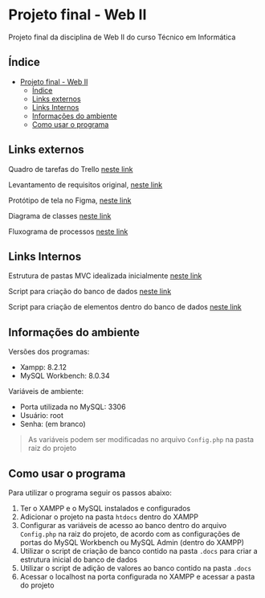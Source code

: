 # Projeto final - Web II

Projeto final da disciplina de Web II do curso Técnico em Informática

## Índice

- [Projeto final - Web II](#projeto-final---web-ii)
  - [Índice](#índice)
  - [Links externos](#links-externos)
  - [Links Internos](#links-internos)
  - [Informações do ambiente](#informações-do-ambiente)
  - [Como usar o programa](#como-usar-o-programa)

## Links externos

Quadro de tarefas do Trello [neste link](https://trello.com/invite/b/XLYte3T4/ATTIbcda5e0c235e90f55aa39489d3fd1725E6F8D5E6/assis-brasil-noite)

Levantamento de requisitos original, [neste link](https://docs.google.com/document/d/1RAR_Hry-Oa3pwCRsgYGOcm5L7HKt5efQbejKSsrCAIk/edit?usp=sharing)

Protótipo de tela no Figma, [neste link](https://www.figma.com/community/file/1310273585439482768)

Diagrama de classes [neste link](https://lucid.app/lucidchart/invitations/accept/inv_820655b4-75b2-46eb-85a5-676e9abfa09b)

Fluxograma de processos [neste link](https://lucid.app/lucidchart/16150dc4-73be-4cf6-9209-331a17ee4807/edit?page=0_0#)

## Links Internos

Estrutura de pastas MVC idealizada inicialmente [neste link](.docs/v1_estrutura_pastas.jpeg)

Script para criação do banco de dados [neste link](.docs/v1_script_cria_banco_dados.txt)

Script para criação de elementos dentro do banco de dados [neste link](.docs/v1_script_cria_itens.txt)

## Informações do ambiente

Versões dos programas:

- Xampp: 8.2.12
- MySQL Workbench: 8.0.34

Variáveis de ambiente:

- Porta utilizada no MySQL: 3306
- Usuário: root
- Senha: (em branco)

> As variáveis podem ser modificadas no arquivo `Config.php` na pasta raiz do projeto

## Como usar o programa

Para utilizar o programa seguir os passos abaixo:

1. Ter o XAMPP e o MySQL instalados e configurados
2. Adicionar o projeto na pasta `htdocs` dentro do XAMPP
3. Configurar as variáveis de acesso ao banco dentro do arquivo `Config.php` na raiz do projeto, de acordo com as configurações de portas do MySQL Workbench ou MySQL Admin (dentro do XAMPP)
4. Utilizar o script de criação de banco contido na pasta `.docs` para criar a estrutura inicial do banco de dados
5. Utilizar o script de adição de valores ao banco contido na pasta `.docs`
6. Acessar o localhost na porta configurada no XAMPP e acessar a pasta do projeto
